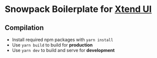 # Snowpack Boilerplate for [Xtend UI](https://github.com/xtendui/xtendui)

## Compilation

* Install required npm packages with `yarn install`
* Use `yarn build` to build for **production**
* Use `yarn dev` to build and serve for **development**
